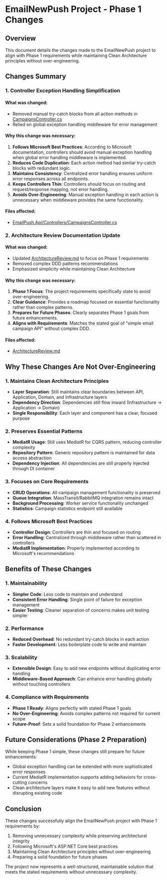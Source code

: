 # EmailNewPush Project - Phase 1 Changes

## Overview
This document details the changes made to the EmailNewPush project to align with Phase 1 requirements while maintaining Clean Architecture principles without over-engineering.

## Changes Summary

### 1. Controller Exception Handling Simplification

#### What was changed:
- Removed manual try-catch blocks from all action methods in [CampaignsController.cs](file:///mnt/c/Users/Quicito/EmailNewPush/EmailPush.Api/Controllers/CampaignsController.cs)
- Relied on global exception handling middleware for error management

#### Why this change was necessary:
1. **Follows Microsoft Best Practices**: According to Microsoft documentation, controllers should avoid manual exception handling when global error handling middleware is implemented.
2. **Reduces Code Duplication**: Each action method had similar try-catch blocks with redundant logic.
3. **Maintains Consistency**: Centralized error handling ensures uniform error responses across all endpoints.
4. **Keeps Controllers Thin**: Controllers should focus on routing and request/response mapping, not error handling.
5. **Avoids Over-Engineering**: Manual exception handling in each action is unnecessary when middleware provides the same functionality.

#### Files affected:
- [EmailPush.Api/Controllers/CampaignsController.cs](file:///mnt/c/Users/Quicito/EmailNewPush/EmailPush.Api/Controllers/CampaignsController.cs)

### 2. Architecture Review Documentation Update

#### What was changed:
- Updated [ArchitectureReview.md](file:///mnt/c/Users/Quicito/EmailNewPush/ArchitectureReview.md) to focus on Phase 1 requirements
- Removed complex DDD patterns recommendations
- Emphasized simplicity while maintaining Clean Architecture

#### Why this change was necessary:
1. **Phase 1 Focus**: The project requirements specifically state to avoid over-engineering.
2. **Clear Guidance**: Provides a roadmap focused on essential functionality rather than complex patterns.
3. **Prepares for Future Phases**: Clearly separates Phase 1 goals from future enhancements.
4. **Aligns with Requirements**: Matches the stated goal of "simple email campaign API" without complex DDD.

#### Files affected:
- [ArchitectureReview.md](file:///mnt/c/Users/Quicito/EmailNewPush/ArchitectureReview.md)

## Why These Changes Are Not Over-Engineering

### 1. Maintains Clean Architecture Principles
- **Layer Separation**: Still maintains clear boundaries between API, Application, Domain, and Infrastructure layers
- **Dependency Direction**: Dependencies still flow inward (Infrastructure → Application → Domain)
- **Single Responsibility**: Each layer and component has a clear, focused purpose

### 2. Preserves Essential Patterns
- **MediatR Usage**: Still uses MediatR for CQRS pattern, reducing controller complexity
- **Repository Pattern**: Generic repository pattern is maintained for data access abstraction
- **Dependency Injection**: All dependencies are still properly injected through DI container

### 3. Focuses on Core Requirements
- **CRUD Operations**: All campaign management functionality is preserved
- **Queue Integration**: MassTransit/RabbitMQ integration remains intact
- **Background Processing**: Worker service functionality unchanged
- **Statistics**: Campaign statistics endpoint still available

### 4. Follows Microsoft Best Practices
- **Controller Design**: Controllers are thin and focused on routing
- **Error Handling**: Centralized through middleware rather than scattered in controllers
- **MediatR Implementation**: Properly implemented according to Microsoft's recommendations

## Benefits of These Changes

### 1. Maintainability
- **Simpler Code**: Less code to maintain and understand
- **Consistent Error Handling**: Single point of failure for exception management
- **Easier Testing**: Cleaner separation of concerns makes unit testing simpler

### 2. Performance
- **Reduced Overhead**: No redundant try-catch blocks in each action
- **Faster Development**: Less boilerplate code to write and maintain

### 3. Scalability
- **Extensible Design**: Easy to add new endpoints without duplicating error handling
- **Middleware-Based Approach**: Can enhance error handling globally without touching controllers

### 4. Compliance with Requirements
- **Phase 1 Ready**: Aligns perfectly with stated Phase 1 goals
- **No Over-Engineering**: Avoids complex patterns not required for current scope
- **Future-Proof**: Sets a solid foundation for Phase 2 enhancements

## Future Considerations (Phase 2 Preparation)

While keeping Phase 1 simple, these changes still prepare for future enhancements:
- Global exception handling can be extended with more sophisticated error responses
- Current MediatR implementation supports adding behaviors for cross-cutting concerns
- Clean architecture layers make it easy to add new features without disrupting existing code

## Conclusion

These changes successfully align the EmailNewPush project with Phase 1 requirements by:
1. Removing unnecessary complexity while preserving architectural integrity
2. Following Microsoft's ASP.NET Core best practices
3. Maintaining Clean Architecture principles without over-engineering
4. Preparing a solid foundation for future phases

The project now represents a well-structured, maintainable solution that meets the stated requirements without unnecessary complexity.